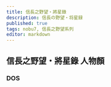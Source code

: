 ```yaml
---
title: 信長之野望・將星錄
description: 信長の野望・将星録
published: true
tags: nobu7, 信長之野望系列
editor: markdown
---
```


## 信長之野望・將星錄 人物顏

### DOS
